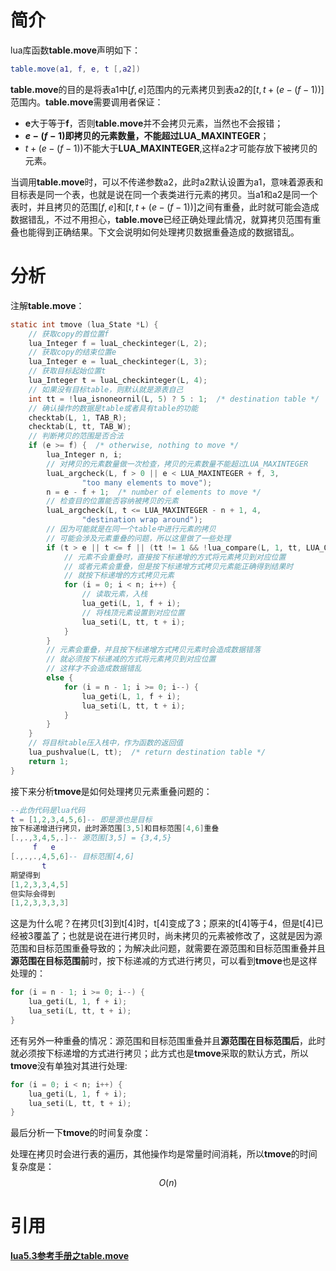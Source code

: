 # 简介

lua库函数**table.move**声明如下：

```lua
table.move(a1, f, e, t [,a2])
```

**table.move**的目的是将表a1中$[f,e]$范围内的元素拷贝到表a2的$[t,t+(e-(f-1))]$范围内。**table.move**需要调用者保证：

+ **e**大于等于**f**，否则**table.move**并不会拷贝元素，当然也不会报错；
+ **$e-(f-1)$**即拷贝的元素数量，不能超过**LUA_MAXINTEGER**；
+ $t+(e-(f-1))$不能大于**LUA_MAXINTEGER**,这样a2才可能存放下被拷贝的元素。

当调用**table.move**时，可以不传递参数a2，此时a2默认设置为a1，意味着源表和目标表是同一个表，也就是说在同一个表类进行元素的拷贝。当a1和a2是同一个表时，并且拷贝的范围$[f,e]$和$[t,t+(e-(f-1))]$之间有重叠，此时就可能会造成数据错乱，不过不用担心，**table.move**已经正确处理此情况，就算拷贝范围有重叠也能得到正确结果。下文会说明如何处理拷贝数据重叠造成的数据错乱。

# 分析

注解**table.move**：

```c
static int tmove (lua_State *L) {
    // 获取copy的首位置f
    lua_Integer f = luaL_checkinteger(L, 2);
    // 获取copy的结束位置e
    lua_Integer e = luaL_checkinteger(L, 3);
    // 获取目标起始位置t
    lua_Integer t = luaL_checkinteger(L, 4);
    // 如果没有目标table，则默认就是源表自己
    int tt = !lua_isnoneornil(L, 5) ? 5 : 1;  /* destination table */
    // 确认操作的数据是table或者具有table的功能
    checktab(L, 1, TAB_R);
    checktab(L, tt, TAB_W);
    // 判断拷贝的范围是否合法
    if (e >= f) {  /* otherwise, nothing to move */
        lua_Integer n, i;
        // 对拷贝的元素数量做一次检查，拷贝的元素数量不能超过LUA_MAXINTEGER
        luaL_argcheck(L, f > 0 || e < LUA_MAXINTEGER + f, 3,
                "too many elements to move");
        n = e - f + 1;  /* number of elements to move */
        // 检查目的位置能否容纳被拷贝的元素
        luaL_argcheck(L, t <= LUA_MAXINTEGER - n + 1, 4,
                "destination wrap around");
        // 因为可能就是在同一个table中进行元素的拷贝
        // 可能会涉及元素重叠的问题，所以这里做了一些处理
        if (t > e || t <= f || (tt != 1 && !lua_compare(L, 1, tt, LUA_OPEQ))) {
            // 元素不会重叠时，直接按下标递增的方式将元素拷贝到对应位置
            // 或者元素会重叠，但是按下标递增方式拷贝元素能正确得到结果时
            // 就按下标递增的方式拷贝元素
            for (i = 0; i < n; i++) {
                // 读取元素，入栈 
                lua_geti(L, 1, f + i);
                // 将栈顶元素设置到对应位置
                lua_seti(L, tt, t + i);
            }
        }
        // 元素会重叠，并且按下标递增方式拷贝元素时会造成数据错落
        // 就必须按下标递减的方式将元素拷贝到对应位置
        // 这样才不会造成数据错乱
        else {
            for (i = n - 1; i >= 0; i--) {
                lua_geti(L, 1, f + i);
                lua_seti(L, tt, t + i);
            }
        }
    }
    // 将目标table压入栈中，作为函数的返回值
    lua_pushvalue(L, tt);  /* return destination table */
    return 1;
}
```

接下来分析**tmove**是如何处理拷贝元素重叠问题的：

```lua
--此伪代码是lua代码
t = [1,2,3,4,5,6]-- 即是源也是目标
按下标递增进行拷贝，此时源范围[3,5]和目标范围[4,6]重叠
[.,.,3,4,5,.]-- 源范围[3,5] = {3,4,5}
     f   e
[.,.,.,4,5,6]-- 目标范围[4,6]
       t
期望得到
[1,2,3,3,4,5]
但实际会得到
[1,2,3,3,3,3]
```

这是为什么呢？在拷贝t[3]到t[4]时，t[4]变成了3；原来的t[4]等于4，但是t[4]已经被3覆盖了；也就是说在进行拷贝时，尚未拷贝的元素被修改了，这就是因为源范围和目标范围重叠导致的；为解决此问题，就需要在源范围和目标范围重叠并且**源范围在目标范围前**时，按下标递减的方式进行拷贝，可以看到**tmove**也是这样处理的：

```c
for (i = n - 1; i >= 0; i--) {
    lua_geti(L, 1, f + i);
    lua_seti(L, tt, t + i);
}
```

还有另外一种重叠的情况：源范围和目标范围重叠并且**源范围在目标范围后**，此时就必须按下标递增的方式进行拷贝；此方式也是**tmove**采取的默认方式，所以**tmove**没有单独对其进行处理:

```c
for (i = 0; i < n; i++) {
    lua_geti(L, 1, f + i);
    lua_seti(L, tt, t + i);
}
```

最后分析一下**tmove**的时间复杂度：

处理在拷贝时会进行表的遍历，其他操作均是常量时间消耗，所以**tmove**的时间复杂度是：
$$
O(n)
$$

# 引用

[**lua5.3参考手册之table.move**](https://www.lua.org/manual/5.3/manual.html#pdf-table.move)